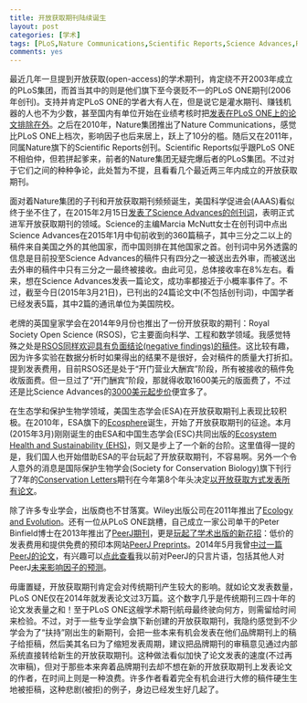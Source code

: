 ```yaml
---
title: 开放获取期刊陆续诞生
layout: post
categories: [学术]
tags: [PLoS,Nature Communications,Scientific Reports,Science Advances,RSOS,PeerJ,Ecology and Evolution,Ecosphere,EHS]
comments: yes
---
```


最近几年一旦提到开放获取(open-access)的学术期刊，肯定绕不开2003年成立的PLoS集团，而首当其中的则是他们旗下至今褒贬不一的PLoS ONE期刊(2006年创刊)。支持并肯定PLoS ONE的学者大有人在，但是说它是灌水期刊、赚钱机器的人也不为少数，甚至国内有单位开始在业绩考核时把[发表在PLoS ONE上的论文排除在外](http://blog.sciencenet.cn/blog-111883-676593.html)。之后在2010年，Nature集团推出了Nature Communications，感觉比PLoS ONE上档次，影响因子也后来居上，跃上了10分的槛。随后又在2011年，同属Nature旗下的Scientific Reports创刊。Scientific Reports似乎跟PLoS ONE不相伯仲，但若拼起爹来，前者的Nature集团无疑完爆后者的PLoS集团。不过对于它们之间的种种争论，此处暂为不提，且看看几个最近两三年内成立的开放获取期刊。

面对着Nature集团的子刊和开放获取期刊频频诞生，美国科学促进会(AAAS)看似终于坐不住了，在2015年2月15日[发表了Science Advances的创刊词](http://advances.sciencemag.org/content/1/1/e1500088)，表明正式进军开放获取期刊的领域。Science的主编Marcia McNutt女士在创刊词中点出Science Advances在2015年1月中旬前收到的360篇稿子，其中三分之二以上的稿件来自美国之外的其他国家，而中国则排在其他国家之首。创刊词中另外透露的信息是目前投至Science Advances的稿件只有四分之一被送出去外审，而被送出去外审的稿件中只有三分之一最终被接收。由此可见，总体接收率在8%左右。看来，想在Science Advances发表一篇论文，成功率都接近于小概率事件了。不过，截至今日(2015年3月21日)，已刊出的24篇论文中(不包括创刊词)，中国学者已经发表5篇，其中2篇的通讯单位为美国院校。

老牌的英国皇家学会在2014年9月份也推出了一份开放获取的期刊：Royal Society Open Science (RSOS)，它主要面向科学、工程和数学领域。我感觉特殊之处是[RSOS同样欢迎具有负面结论(negative findings)的稿件](http://rsos.royalsocietypublishing.org/about)。这比较有趣，因为许多实验在数据分析时如果得出的结果不是很好，会对稿件的质量大打折扣。提到发表费用，目前RSOS还是处于“开门营业大酬宾”阶段，所有被接收的稿件免收版面费。但一旦过了“开门酬宾”阶段，那就得收取1600美元的版面费了，不过还是比Science Advances的[3000美元起步价](http://advances.sciencemag.org/content/article-processing-charges)便宜多了。

在生态学和保护生物学领域，美国生态学会(ESA)在开放获取期刊上表现比较积极。在2010年，ESA旗下的[Ecosphere](http://www.esajournals.org/loi/ecsp)诞生，开始了开放获取期刊的征途。本月(2015年3月)刚刚诞生的由ESA和中国生态学会(ESC)共同出版的[Ecosystem Health and Sustainability (EHS)](http://www.esajournals.org/doi/full/10.1890/EHS14-0010.1)，则又是步上了一个新的台阶。这里值得一提的是，我们国人也开始借助ESA的平台玩起了开放获取期刊，不容易啊。另外一个令人意外的消息是国际保护生物学会(Society for Conservation Biology)旗下刊行了7年的[Conservation Letters](http://onlinelibrary.wiley.com/journal/10.1111/(ISSN)1755-263X)期刊在今年第8个年头决定[以开放获取方式发表所有论文](http://blog.nature.org/science/2014/10/20/conservation-letters-open-access-impact-factor-data-sharing/)。

除了许多专业学会，出版商也不甘落寞。Wiley出版公司在2011年推出了[Ecology and Evolution](http://onlinelibrary.wiley.com/journal/10.1002/(ISSN)2045-7758)。还有一位从PLoS ONE跳槽，自己成立一家公司单干的Peter Binfield博士在2013年推出了[PeerJ期刊](https://peerj.com)，更是[玩起了学术出版的新花招](http://www.guokr.com/article/436696/)：低价的发表费用和提供免费的预印本网站[PeerJ Preprints](https://peerj.com/about/preprints/scope-and-instructions/)。2014年5月我曾[中过一篇PeerJ的论文](https://peerj.com/articles/374/)，有兴趣可以[点此查看](http://sixf.org/cn/2014/05/glance-at-peerj/)我以前对PeerJ的只言片语，包括其他人对PeerJ[未来影响因子的预测](http://tagteam.harvard.edu/hub_feeds/928/feed_items/2093300)。

毋庸置疑，开放获取期刊肯定会对传统期刊产生较大的影响。就如论文发表数量，PLoS ONE仅在2014年就发表论文过3万篇。这个数字几乎是传统期刊三四十年的论文发表量之和！至于PLoS ONE这艘学术期刊航母最终驶向何方，则需留给时间来检验。不过，对于一些专业学会旗下新创建的开放获取期刊，我隐约感觉到不少学会为了“扶持”刚出生的新期刊，会把一些本来有机会发表在他们品牌期刊上的稿子给拒稿，然后美其名曰为了缩短发表周期，建议把品牌期刊的审稿意见通过内部系统直接转给新生的开放获取期刊。这种做法看似加快了论文发表的速度(不过再次审稿)，但对于那些本来奔着品牌期刊去却不想在新的开放获取期刊上发表论文的作者，在时间上则是一种浪费。许多作者看着完全有机会进行大修的稿件硬生生地被拒稿，这种悲剧(被拒)的例子，身边已经发生好几起了。
